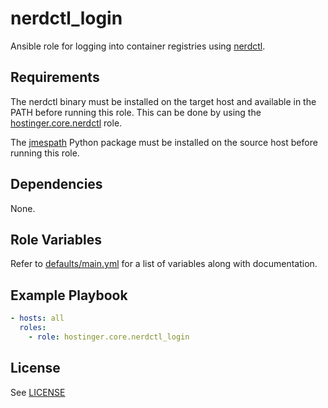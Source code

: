 # nerdctl_login

Ansible role for logging into container registries using [nerdctl](https://github.com/containerd/nerdctl).

## Requirements

The nerdctl binary must be installed on the target host and available in the PATH before running this role. This can be done by using the [hostinger.core.nerdctl](../nerdctl) role.

The [jmespath](https://pypi.org/project/jmespath/) Python package must be installed on the source host before running this role.

## Dependencies

None.

## Role Variables

Refer to [defaults/main.yml](defaults/main.yml) for a list of variables along with documentation.

## Example Playbook

```yaml
- hosts: all
  roles:
    - role: hostinger.core.nerdctl_login
```

## License

See [LICENSE](../../LICENSE)
